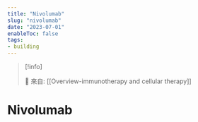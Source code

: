 ```yaml
---
title: "Nivolumab"
slug: "nivolumab"
date: "2023-07-01"
enableToc: false
tags:
- building
---
```


> [!info]
>
> 🌱 來自: [[Overview-immunotherapy and cellular therapy]]

# Nivolumab


